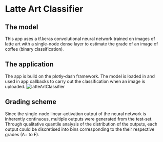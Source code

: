 # Latte Art Classifier

## The model
This app uses a tf.keras convolutional neural network trained on images of latte art with a single-node dense layer to estimate the grade of an image of coffee (binary classification).

## The application
The app is build on the plotly-dash framework. The model is loaded in and used in app callbacks to carry out the classification when an image is uploaded.
![latteArtClassifier](https://user-images.githubusercontent.com/67821956/87681368-2b6e2900-c7b1-11ea-815a-77c1f4287682.gif)

## Grading scheme
Since the single-node linear-activation output of the neural network is inherently continuous, multiple outputs were generated from the test-set. Through qualitative quantile analysis of the distribution of the outputs, each output could be discretised into bins corresponding to the their respective grades (A+ to F).
